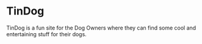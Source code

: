 # TinDog
TinDog is a fun site for the Dog Owners where they can find some cool and entertaining stuff for their dogs.
